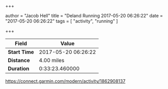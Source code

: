 +++

author = "Jacob Hell"
title = "Deland Running 2017-05-20 06:26:22"
date = "2017-05-20 06:26:22"
tags = [
    "activity", "running"
]

+++

<!--more-->

|Field  |Value  |
|--- | --- |
|**Start Time**|2017-05-20 06:26:22|
|**Distance**|4.00 miles|
|**Duration**|0:33:23.460000|

https://connect.garmin.com/modern/activity/1862908137